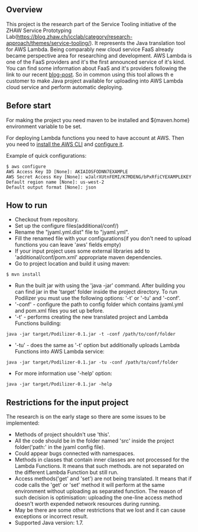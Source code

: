 ## Overview
 This project is the research part of the Service Tooling initiative of the ZHAW Service Prototyping Lab(https://blog.zhaw.ch/icclab/category/research-approach/themes/service-tooling/).
 It represents the Java translation tool for AWS Lambda. Being comparably new cloud service FaaS already became perspective area for
researching and development. AWS Lambda is one of the FaaS providers and it's the first announced service of it's kind. You can find some
information about FaaS and it's providers following the link to our recent [blog-post](https://blog.zhaw.ch/icclab/faas-function-hosting-services-and-their-technical-characteristics/).
So in common using this tool allows th e customer to make Java project available for uploading into AWS Lambda cloud service and perform automatic deploying.

## Before start
 For making the project you need maven to be installed and ${maven.home} environment variable to be set.

 For deploying Lambda functions you need to have account at AWS. Then you need to
  [install the AWS CLI](http://docs.aws.amazon.com/cli/latest/userguide/installing.html) and
  [configure it](http://docs.aws.amazon.com/cli/latest/userguide/cli-chap-getting-started.html).

 Example of quick configurations:
 ```
 $ aws configure
 AWS Access Key ID [None]: AKIAIOSFODNN7EXAMPLE
 AWS Secret Access Key [None]: wJalrXUtnFEMI/K7MDENG/bPxRfiCYEXAMPLEKEY
 Default region name [None]: us-west-2
 Default output format [None]: json
 ```

## How to run
 * Checkout from repository.
 * Set up the configure files(additional/conf/)
  * Rename the "jyaml.yml.dist" file to "jyaml.yml".
  * Fill the renamed file with your configurations(if you don't need to upload functions you can leave 'aws' fields empty)
  * If your input project uses some external libraries add to 'additional/conf/pom.xml' appropriate maven dependencies.
 * Go to project location and build it using maven:
 ```
 $ mvn install
 ```
 * Run the built jar with using the 'java -jar' command. After building you can find jar in the 'target' folder inside the
  project directory. To run Podilizer you must use the following options: '-t' or '-tu' and '-conf'.
  * '-conf' - configure the path to config folder which contains jyaml.yml and pom.xml files you set up before.
  * '-t' - performs creating the new translated project and Lambda Functions building:
  ```
  java -jar target/Podilizer-0.1.jar -t -conf /path/to/conf/folder
  ```
  * '-tu' - does the same as '-t' option but additionally uploads Lambda Functions into AWS Lambda service:
  ```
  java -jar target/Podilizer-0.1.jar -tu -conf /path/to/conf/folder
  ```
  * For more information use '-help' option:
  ```
  java -jar target/Podilizer-0.1.jar -help
  ```


## Restrictions for the input project
The research is on the early stage so there are some issues to be implemented:
 * Methods of project shouldn't use 'this'.
 * All the code should be in the folder named 'src' inside the project folder('path:' in the jyaml config file).
 * Could appear bugs connected with namespaces.
 * Methods in classes that contain inner classes are not processed for the Lambda Functions. It means that such methods.
    are not separated on the different Lambda Function but still run.
 * Access methods('get' and 'set') are not being translated. It means that if code calls the 'get'
 or 'set' method it will perform at the same environment without uploading as separated function. The reason of such
 decision is optimisation: uploading the one-line access method doesn't worth expended network resources during running.
 * May be there are some other restrictions that we lost and it can cause exceptions or incorrect result.
 * Supported Java version: 1.7.
